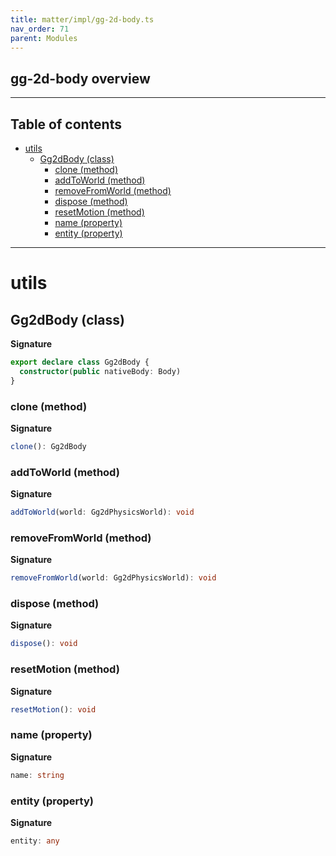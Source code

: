 ```yaml
---
title: matter/impl/gg-2d-body.ts
nav_order: 71
parent: Modules
---
```


## gg-2d-body overview

---

<h2 class="text-delta">Table of contents</h2>

- [utils](#utils)
  - [Gg2dBody (class)](#gg2dbody-class)
    - [clone (method)](#clone-method)
    - [addToWorld (method)](#addtoworld-method)
    - [removeFromWorld (method)](#removefromworld-method)
    - [dispose (method)](#dispose-method)
    - [resetMotion (method)](#resetmotion-method)
    - [name (property)](#name-property)
    - [entity (property)](#entity-property)

---

# utils

## Gg2dBody (class)

**Signature**

```ts
export declare class Gg2dBody {
  constructor(public nativeBody: Body)
}
```

### clone (method)

**Signature**

```ts
clone(): Gg2dBody
```

### addToWorld (method)

**Signature**

```ts
addToWorld(world: Gg2dPhysicsWorld): void
```

### removeFromWorld (method)

**Signature**

```ts
removeFromWorld(world: Gg2dPhysicsWorld): void
```

### dispose (method)

**Signature**

```ts
dispose(): void
```

### resetMotion (method)

**Signature**

```ts
resetMotion(): void
```

### name (property)

**Signature**

```ts
name: string
```

### entity (property)

**Signature**

```ts
entity: any
```
